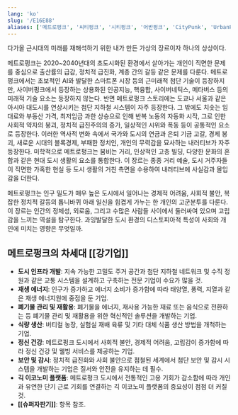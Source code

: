```yaml
---
lang: 'ko'
slug: '/E16E88'
aliases: ['메트로펑크', '씨티펑크', '시티펑크', '어반펑크', 'CityPunk', 'UrbanPunk']
---
```


다가올 근시대의 미래를 재해석하기 위한 내가 만든 가상의 장르이자 하나의 상상이다.

메트로펑크는 2020~2040년대의 초도시화된 환경에서 살아가는 개인이 직면한 문제를 중심으로 출산률의 급감, 정치적 급진화, 계층 간의 갈등 같은 문제를 다룬다. 메트로펑크에서는 초보적인 AI와 발달한 스마트폰 시장 등의 근미래적 첨단 기술이 등장하지만, 사이버펑크에서 등장하는 상용화된 인공지능, 핵융합, 사이버네틱스, 메타버스 등의 미래적 기술 요소는 등장하지 않는다. 반면 메트로펑크 스토리에는 도쿄나 서울과 같은 아시아 대도시를 연상시키는 첨단 지하철 시스템이 자주 등장한다. 그 밖에도 치솟는 임대료와 부동산 가격, 최저임금 과한 상승으로 인해 반복 노동의 자동화 시작, 그로 인한 사회적 약자의 붕괴, 정치적 급진주의의 증가, 일상적인 시위와 폭동 등이 공통적인 요소로 등장한다. 이러한 역사적 변화 속에서 국가와 도시의 연금과 은퇴 기금 고갈, 경제 붕괴, 새로운 시대의 블록경제, 부패한 정치인, 개인의 무력감을 묘사하는 내러티브가 자주 등장한다. 미학적으로 메트로펑크는 붐비는 거리, 인상적인 고층 빌딩, 다양한 문화의 혼합과 같은 현대 도시 생활의 요소를 통합한다. 이 장르는 종종 거리 예술, 도시 거주자들이 직면한 가혹한 현실 등 도시 생활의 거친 측면을 수용하여 내러티브에 사실감과 몰입감을 더한다.

메트로펑크는 인구 밀도가 매우 높은 도시에서 일어나는 경제적 어려움, 사회적 불안, 복잡한 정치적 갈등의 톱니바퀴 아래 일신을 힘겹게 가누는 한 개인의 고군분투를 다룬다. 이 장르는 인간의 정체성, 외로움, 그리고 수많은 사람들 사이에서 둘러싸여 있으며 고립감을 느끼는 역설을 탐구한다. 과잉발달한 도시 환경의 디스토피아적 특성이 사회와 개인에 미치는 영향은 무엇일까.

## 메트로펑크의 차세대 [[강기업]]

- **도시 인프라 개발**: 지속 가능한 고밀도 주거 공간과 첨단 지하철 네트워크 및 수직 정원과 같은 교통 시스템을 설계하고 구축하는 전문 기업이 수요가 많을 것.
- **재생 에너지**: 인구가 증가하고 에너지 소비가 증가함에 따라 태양열, 풍력, 지열과 같은 재생 에너지원에 중점을 둔 기업.
- **폐기물 관리 및 재활용**: 폐기물을 에너지, 재사용 가능한 재료 또는 음식으로 전환하는 등 폐기물 관리 및 재활용을 위한 혁신적인 솔루션을 개발하는 기업.
- **식량 생산**: 버티컬 농장, 실험실 재배 육류 및 기타 대체 식품 생산 방법을 개척하는 기업.
- **정신 건강**: 메트로펑크 도시에서 사회적 불안, 경제적 어려움, 고립감이 증가함에 따라 정신 건강 및 웰빙 서비스를 제공하는 기업.
- **보안 및 감시**: 정치적 급진화와 사회 불안으로 점철된 세계에서 첨단 보안 및 감시 시스템을 개발하는 기업은 질서와 안전을 유지하는 데 필수.
- **긱 이코노미 플랫폼**: 메트로펑크 도시에서 전통적인 고용 기회가 감소함에 따라 개인과 유연한 단기 근로 기회를 연결하는 긱 이코노미 플랫폼의 중요성이 점점 더 커질 것.
- **[[슈퍼자판기]]**: 항목 참조.
